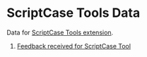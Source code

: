 # ScriptCase Tools Data

Data for [ScriptCase Tools extension](https://github.com/AndersonMamede/scriptcase-tools).

1. [Feedback received for ScriptCase Tool](http://blog.andersonmamede.com.br/scriptcase-tools-data/feedback/)
